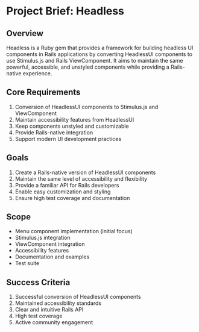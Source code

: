 # Project Brief: Headless

## Overview
Headless is a Ruby gem that provides a framework for building headless UI components in Rails applications by converting HeadlessUI components to use Stimulus.js and Rails ViewComponent. It aims to maintain the same powerful, accessible, and unstyled components while providing a Rails-native experience.

## Core Requirements
1. Conversion of HeadlessUI components to Stimulus.js and ViewComponent
2. Maintain accessibility features from HeadlessUI
3. Keep components unstyled and customizable
4. Provide Rails-native integration
5. Support modern UI development practices

## Goals
1. Create a Rails-native version of HeadlessUI components
2. Maintain the same level of accessibility and flexibility
3. Provide a familiar API for Rails developers
4. Enable easy customization and styling
5. Ensure high test coverage and documentation

## Scope
- Menu component implementation (initial focus)
- Stimulus.js integration
- ViewComponent integration
- Accessibility features
- Documentation and examples
- Test suite

## Success Criteria
1. Successful conversion of HeadlessUI components
2. Maintained accessibility standards
3. Clear and intuitive Rails API
4. High test coverage
5. Active community engagement 